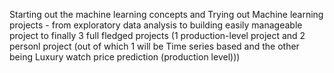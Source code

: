 Starting out the machine learning concepts and Trying out Machine learning projects - from exploratory data analysis to building easily manageable project to finally 3 full fledged projects (1 production-level project and 2 personl project (out of which 1 will be Time series based and the other being Luxury watch price prediction (production level)))
